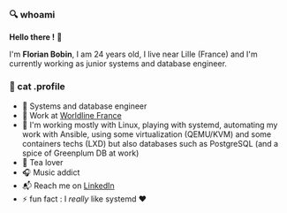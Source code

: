### :mag: whoami

**Hello there !** :raising_hand:

I'm **Florian Bobin**, I am 24 years old, I live near Lille (France) and I'm currently working as junior systems and database engineer.

### :floppy_disk: cat .profile

* :construction_worker: Systems and database engineer
* :office: Work at [Worldline France](https://fr.worldline.com/fr/home.html)
* :wrench: I'm working mostly with Linux, playing with systemd, automating my work with Ansible, using some virtualization (QEMU/KVM) and some containers techs (LXD) but also databases such as PostgreSQL (and a spice of Greenplum DB at work)
* :tea: Tea lover
* :headphones: Music addict
* :mailbox_with_mail: Reach me on [LinkedIn](https://www.linkedin.com/in/florian-bobin/)
* :zap: fun fact : I *really* like systemd :hearts:

<!--
**ruskofd/ruskofd** is a ✨ _special_ ✨ repository because its `README.md` (this file) appears on your GitHub profile.

Here are some ideas to get you started:

- 🔭 I’m currently working on ...
- 🌱 I’m currently learning ...
- 👯 I’m looking to collaborate on ...
- 🤔 I’m looking for help with ...
- 💬 Ask me about ...
- 📫 How to reach me: ...
- 😄 Pronouns: ...
- ⚡ Fun fact: ...
-->
